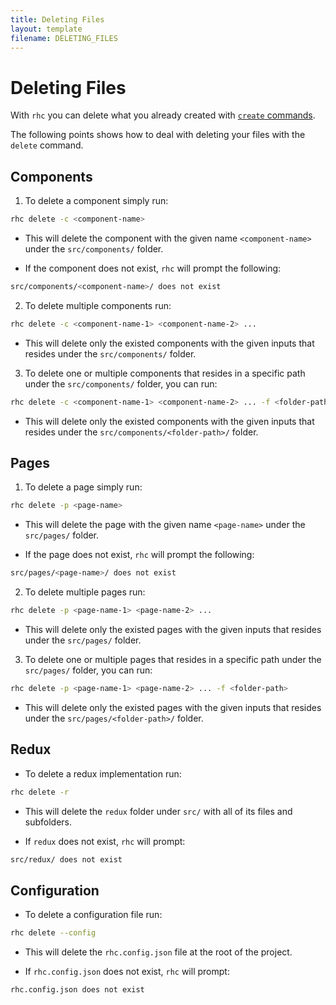 ```yaml
---
title: Deleting Files
layout: template
filename: DELETING_FILES
---
```


# Deleting Files

With `rhc` you can delete what you already created with [`create` commands](./CREATING_FILES.md).

The following points shows how to deal with deleting your files with the `delete` command.

## Components

1. To delete a component simply run:

```sh
rhc delete -c <component-name>
```

- This will delete the component with the given name `<component-name>` under the `src/components/` folder.

- If the component does not exist, `rhc` will prompt the following:

```sh
src/components/<component-name>/ does not exist
```

2. To delete multiple components run:

```sh
rhc delete -c <component-name-1> <component-name-2> ...
```

- This will delete only the existed components with the given inputs that resides under the `src/components/` folder.

3. To delete one or multiple components that resides in a specific path under the `src/components/` folder, you can run:

```sh
rhc delete -c <component-name-1> <component-name-2> ... -f <folder-path>
```

- This will delete only the existed components with the given inputs that resides under the `src/components/<folder-path>/` folder.

## Pages

1. To delete a page simply run:

```sh
rhc delete -p <page-name>
```

- This will delete the page with the given name `<page-name>` under the `src/pages/` folder.

- If the page does not exist, `rhc` will prompt the following:

```sh
src/pages/<page-name>/ does not exist
```

2. To delete multiple pages run:

```sh
rhc delete -p <page-name-1> <page-name-2> ...
```

- This will delete only the existed pages with the given inputs that resides under the `src/pages/` folder.

3. To delete one or multiple pages that resides in a specific path under the `src/pages/` folder, you can run:

```sh
rhc delete -p <page-name-1> <page-name-2> ... -f <folder-path>
```

- This will delete only the existed pages with the given inputs that resides under the `src/pages/<folder-path>/` folder.

## Redux

- To delete a redux implementation run:

```sh
rhc delete -r
```

- This will delete the `redux` folder under `src/` with all of its files and subfolders.

- If `redux` does not exist, `rhc` will prompt:

```sh
src/redux/ does not exist
```

## Configuration

- To delete a configuration file run:

```sh
rhc delete --config
```

- This will delete the `rhc.config.json` file at the root of the project.

- If `rhc.config.json` does not exist, `rhc` will prompt:

```sh
rhc.config.json does not exist
```
